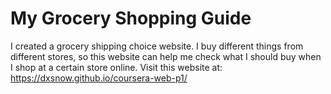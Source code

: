 # My Grocery Shopping Guide


I created a grocery shipping choice website. I buy different things from different stores, so this website can help me check what I should buy when I shop at a certain store online.
Visit this website at: https://dxsnow.github.io/coursera-web-p1/
